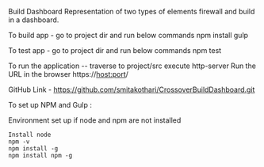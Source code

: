
Build Dashboard
 	Representation of two types of elements firewall and build in a dashboard.



To build app - go to project dir and run below commands
  npm install
  gulp

To test app - go to project dir and run below commands
  npm test


To run the application -- traverse to project/src
execute http-server
Run the URL in the browser https://<host:port>/

GitHub  Link - https://github.com/smitakothari/CrossoverBuildDashboard.git

To set up NPM and  Gulp :

Environment set up if node and npm are not installed
    
    Install node
    npm -v
    npm install -g 
    npm install npm -g 
    


    
    


